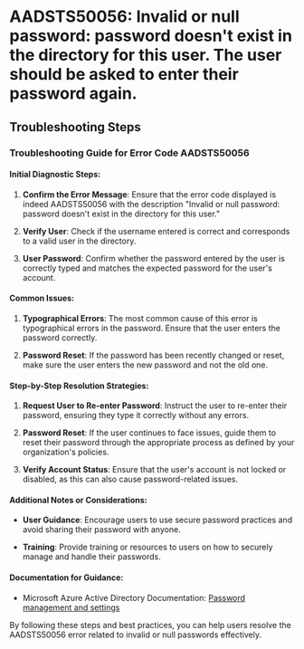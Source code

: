 # AADSTS50056: Invalid or null password: password doesn't exist in the directory for this user. The user should be asked to enter their password again.


## Troubleshooting Steps
### Troubleshooting Guide for Error Code AADSTS50056

#### Initial Diagnostic Steps:
1. **Confirm the Error Message**: Ensure that the error code displayed is indeed AADSTS50056 with the description "Invalid or null password: password doesn't exist in the directory for this user."
  
2. **Verify User**: Check if the username entered is correct and corresponds to a valid user in the directory.
  
3. **User Password**: Confirm whether the password entered by the user is correctly typed and matches the expected password for the user's account.

#### Common Issues:
1. **Typographical Errors**: The most common cause of this error is typographical errors in the password. Ensure that the user enters the password correctly.
  
2. **Password Reset**: If the password has been recently changed or reset, make sure the user enters the new password and not the old one.

#### Step-by-Step Resolution Strategies:
1. **Request User to Re-enter Password**: Instruct the user to re-enter their password, ensuring they type it correctly without any errors.
  
2. **Password Reset**: If the user continues to face issues, guide them to reset their password through the appropriate process as defined by your organization's policies.

3. **Verify Account Status**: Ensure that the user's account is not locked or disabled, as this can also cause password-related issues.

#### Additional Notes or Considerations:
- **User Guidance**: Encourage users to use secure password practices and avoid sharing their password with anyone.
  
- **Training**: Provide training or resources to users on how to securely manage and handle their passwords.

#### Documentation for Guidance:
- Microsoft Azure Active Directory Documentation: [Password management and settings](https://docs.microsoft.com/en-us/azure/active-directory/authentication/concept-identity-security-password-management)

By following these steps and best practices, you can help users resolve the AADSTS50056 error related to invalid or null passwords effectively.